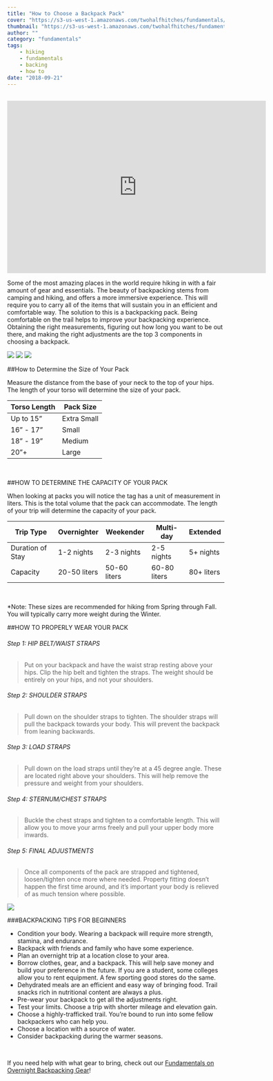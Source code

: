 ```yaml
---
title: "How to Choose a Backpack Pack"
cover: "https://s3-us-west-1.amazonaws.com/twohalfhitches/fundamentals/choose-backpack/5J8A6442.jpg"
thumbnail: "https://s3-us-west-1.amazonaws.com/twohalfhitches/fundamentals/choose-backpack/thumbnail.jpeg"
author: ""
category: "fundamentals"
tags:
    - hiking
    - fundamentals
    - backing
    - how to
date: "2018-09-21"
---
```


<br />

<iframe title="video" src="https://www.youtube.com/embed/lBkG6iE_Rus" width="600" height="400" frameBorder="0" allowFullScreen></iframe>

<br />

Some of the most amazing places in the world require hiking in with a fair amount of gear and essentials. The beauty of backpacking stems from camping and hiking, and offers a more immersive experience. This will require you to carry all of the items that will sustain you in an efficient and comfortable way. The solution to this is a backpacking pack. Being comfortable on the trail helps to improve your backpacking experience. Obtaining the right measurements, figuring out how long you want to be out there, and making the right adjustments are the top 3 components in choosing a backpack.

![](https://s3-us-west-1.amazonaws.com/twohalfhitches/fundamentals/choose-backpack/GOPR0471.jpg)
![](https://s3-us-west-1.amazonaws.com/twohalfhitches/fundamentals/choose-backpack/GOPR0574.jpg)
![](https://s3-us-west-1.amazonaws.com/twohalfhitches/fundamentals/choose-backpack/_J8A5693.jpg)

##How to Determine the Size of Your Pack

Measure the distance from the base of your neck to the top of your hips. The length of your torso will determine the size of your pack. 
<div>
<table>
	<thead>
		<tr>
			<th>Torso Length</th>
			<th>Pack Size</th>
		</tr>
	</thead>
	<tbody>
		<tr>
			<td>Up to 15”</td>
			<td>Extra Small</td>
		</tr>
		<tr>
			<td>16” - 17”</td>
			<td>Small</td>
		</tr>
		<tr>
			<td>18” - 19”</td>
			<td>Medium</td>
		</tr>
		<tr>
			<td>20”+</td>
			<td>Large</td>
		</tr>
	</tbody>
</table>
</div>

<br />

##HOW TO DETERMINE THE CAPACITY OF YOUR PACK

When looking at packs you will notice the tag has a unit of measurement in liters. This is the total volume that the pack can accommodate. The length of your trip will determine the capacity of your pack. 

<div class="table-wrapper">
<table>
	<thead>
		<tr>
			<th>Trip Type</th>
			<th>Overnighter</th>
			<th>Weekender</th>
			<th>Multi-day</th>
			<th>Extended</th>
		</tr>
	</thead>
	<tbody>
		<tr>
			<td>Duration of Stay</td>
			<td>1-2 nights</td>
			<td>2-3 nights</td>
			<td>2-5 nights</td>
			<td>5+ nights</td>
		</tr>
		<tr>
			<td>Capacity</td>
			<td>20-50 liters</td>
			<td>50-60 liters</td>
			<td>60-80 liters</td>
			<td>80+ liters</td>
		</tr>
	</tbody>
</table>
</div>

<br />

*Note: These sizes are recommended for hiking from Spring through Fall. You will typically carry more weight during the Winter.

##HOW TO PROPERLY WEAR YOUR PACK

<h6 class="post-step">Step 1: HIP BELT/WAIST STRAPS</h6>

> Put on your backpack and have the waist strap resting above your hips. Clip the hip belt and tighten the straps. The weight should be entirely on your hips, and not your shoulders.

<h6 class="post-step">Step 2: SHOULDER STRAPS</h6>

> Pull down on the shoulder straps to tighten. The shoulder straps will pull the backpack towards your body. This will prevent the backpack from leaning backwards.

<h6 class="post-step">Step 3: LOAD STRAPS</h6>

> Pull down on the load straps until they’re at a 45 degree angle. These are located right above your shoulders. This will help remove the pressure and weight from your shoulders.

<h6 class="post-step">Step 4: STERNUM/CHEST STRAPS</h6>

> Buckle the chest straps and tighten to a comfortable length. This will allow you to move your arms freely and pull your upper body more inwards.

<h6 class="post-step">Step 5: FINAL ADJUSTMENTS</h6>

> Once all components of the pack are strapped and tightened, loosen/tighten once more where needed. Property fitting doesn’t happen the first time around, and it’s important your body is relieved of as much tension where possible.

![](https://s3-us-west-1.amazonaws.com/twohalfhitches/fundamentals/choose-backpack/IMG_7945.jpg)

###BACKPACKING TIPS FOR BEGINNERS
- Condition your body. Wearing a backpack will require more strength, stamina, and endurance.
- Backpack with friends and family who have some experience.
- Plan an overnight trip at a location close to your area.
- Borrow clothes, gear, and a backpack. This will help save money and build your preference in the future. If you are a student, some colleges allow you to rent equipment. A few sporting good stores do the same.
- Dehydrated meals are an efficient and easy way of bringing food. Trail snacks rich in nutritional content are always a plus.
- Pre-wear your backpack to get all the adjustments right.
- Test your limits. Choose a trip with shorter mileage and elevation gain.
- Choose a highly-trafficked trail. You’re bound to run into some fellow backpackers who can help you.
- Choose a location with a source of water.
- Consider backpacking during the warmer seasons.

<br/>

If you need help with what gear to bring, check out our <a href="/overnight-backpacking-gear">Fundamentals on Overnight Backpacking Gear</a>!

